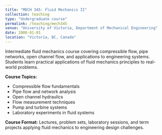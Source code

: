 ```yaml
---
title: "MECH 345: Fluid Mechanics II"
collection: teaching
type: "Undergraduate course"
permalink: /teaching/mech345
venue: "University of Victoria, Department of Mechanical Engineering"
date: 2008-01-01
location: "Victoria, BC, Canada"
---
```


Intermediate fluid mechanics course covering compressible flow, pipe networks, open channel flow, and applications to engineering systems. Students learn practical applications of fluid mechanics principles to real-world problems.

**Course Topics:**
* Compressible flow fundamentals
* Pipe flow and network analysis
* Open channel hydraulics
* Flow measurement techniques
* Pump and turbine systems
* Laboratory experiments in fluid systems

**Course Format:** Lectures, problem sets, laboratory sessions, and term projects applying fluid mechanics to engineering design challenges.

